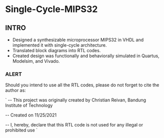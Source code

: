 # Single-Cycle-MIPS32
## INTRO
- Designed a synthesizable microprocessor MIPS32 in VHDL and implemented it with single-cycle architecture.
- Translated block diagrams into RTL codes.
- Created design was functionally and behaviorally simulated in Quartus, Modelsim, and Vivado.

### ALERT
Should you intend to use all the RTL codes, please do not forget to cite the author as:


` -- This project was originally created by Christian Reivan, Bandung Institute of Technology


  -- Created on 11/25/2021


  -- I, hereby, declare that this RTL code is not used for any illegal or prohibited use
`
